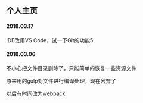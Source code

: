 ## 个人主页
#### 2018.03.17
IDE改用VS Code，试一下Git的功能5

#### 2018.03.06
不小心把文件目录删除了，只能简单的恢复一些资源文件

原来用的gulp对文件进行编译处理，现在舍弃了

以后有时间改为webpack
